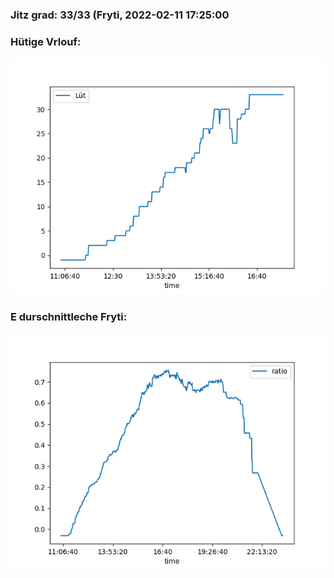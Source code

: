### Jitz grad: 33/33 (Fryti, 2022-02-11 17:25:00

### Hütige Vrlouf:
![Graph](Today.png)

### E durschnittleche Fryti:
![Graph](Fryti.png)